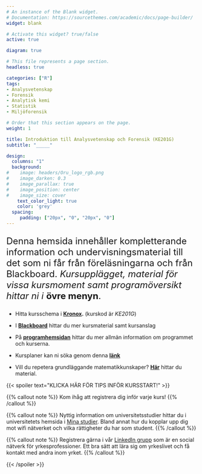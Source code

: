 ```yaml
---
# An instance of the Blank widget.
# Documentation: https://sourcethemes.com/academic/docs/page-builder/
widget: blank

# Activate this widget? true/false
active: true

diagram: true

# This file represents a page section.
headless: true

categories: ["R"]
tags:
- Analysvetenskap
- Forensik
- Analytisk kemi
- Statistik
- Miljöforensik

# Order that this section appears on the page.
weight: 1

title: Introduktion till Analysvetenskap och Forensik (KE201G)
subtitle: "_____"

design:
  columns: "1"
  background:
#    image: headers/Oru_logo_rgb.png
#    image_darken: 0.3
#    image_parallax: true
#    image_position: center
#    image_size: cover
    text_color_light: true
    color: 'grey'
  spacing:
     padding: ["20px", "0", "20px", "0"]
---
```


<font size="5">

Denna hemsida innehåller kompletterande information och undervisningsmaterial till det som ni får från föreläsningarna och från Blackboard. _Kursupplägget, material för vissa kursmoment samt programöversikt hittar ni i_ **övre menyn**.

 </font>
 
- Hitta kursschema i **[Kronox](https://kronox.oru.se/index.jsp).** (kurskod är _KE201G_)

- I **[Blackboard](https://www.oru.se/utbildning/jag-ar-student/mina-studier/blackboard-for-studenter/)** hittar du mer kursmaterial samt kursanslag

- På **[programhemsidan](https://www.oru.se/utbildning/program/analysvetenskapligt-program-i-kemi-med-inriktning-mot-forensik/)** hittar du mer allmän information om programmet och kurserna.

- Kursplaner kan ni söka genom denna **[länk](https://www.oru.se/utbildning/jag-ar-student/kurs--och-utbildningsplaner/)**

- Vill du repetera grundläggande matematikkunskaper? **[Här](https://www.oru.se/institutioner/naturvetenskap-och-teknik/amnen/matematik/repetera-matematik/)** hittar du material.

{{< spoiler text="KLICKA HÄR FÖR TIPS INFÖR KURSSTART!" >}}

{{% callout note %}}
Kom ihåg att registrera dig inför varje kurs!
{{% /callout %}}

{{% callout note %}}
Nyttig information om universitetsstudier hittar du i universitetets hemsida i [Mina studier](https://www.oru.se/utbildning/jag-ar-student/mina-studier/). Bland annat hur du kopplar upp dig mot wifi nätverket och vilka rättigheter du har som student.
{{% /callout %}}

{{% callout note %}}
Registrera gärna i vår [LinkedIn grupp](https://www.linkedin.com/groups/8429555/) som är en social nätverk för yrkesprofessioner. Ett bra sätt att lära sig om yrkeslivet och få kontakt med andra inom yrket.
{{% /callout %}}



{{< /spoiler >}}

